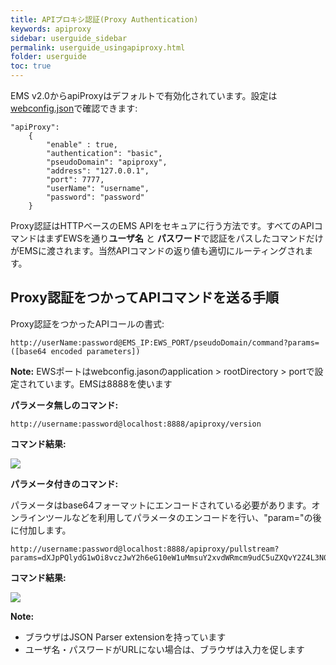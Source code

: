 ```yaml
---
title: APIプロキシ認証(Proxy Authentication)
keywords: apiproxy
sidebar: userguide_sidebar
permalink: userguide_usingapiproxy.html
folder: userguide
toc: true
---
```


EMS v2.0からapiProxyはデフォルトで有効化されています。設定は
 [webconfig.json](userguide_webconfig.html#apiproxy)で確認できます:

```
"apiProxy":
	{
		"enable" : true,
		"authentication": "basic",
		"pseudoDomain": "apiproxy",
		"address": "127.0.0.1",
		"port": 7777,
		"userName": "username",
		"password": "password"
	}
```

Proxy認証はHTTPベースのEMS APIをセキュアに行う方法です。すべてのAPIコマンドはまずEWSを通り**ユーザ名** と **パスワード**で認証をパスしたコマンドだけがEMSに渡されます。当然APIコマンドの返り値も適切にルーティングされます。




## Proxy認証をつかってAPIコマンドを送る手順

Proxy認証をつかったAPIコールの書式:

```
http://userName:password@EMS_IP:EWS_PORT/pseudoDomain/command?params=([base64 encoded parameters])
```

**Note:** EWSポートはwebconfig.jasonのapplication > rootDirectory > portで設定されています。EMSは8888を使います



**パラメータ無しのコマンド:**

```
http://username:password@localhost:8888/apiproxy/version
```

**コマンド結果:**

![](images/userguide/proxyone.jpg)





**パラメータ付きのコマンド:**

パラメータはbase64フォーマットにエンコードされている必要があります。オンラインツールなどを利用してパラメータのエンコードを行い、"param="の後に付加します。

```
http://username:password@localhost:8888/apiproxy/pullstream?params=dXJpPQlydG1wOi8vczJwY2h6eG10eW1uMmsuY2xvdWRmcm9udC5uZXQvY2Z4L3N0L21wNDpzaW50ZWwubXA0IGxvY2Fsc3RyZWFtbmFtZT1teVN0cmVhbQ==
```



**コマンド結果:**

![](images/userguide/proxytwo.jpg)



**Note:**

- ブラウザはJSON Parser extensionを持っています
- ユーザ名・パスワードがURLにない場合は、ブラウザは入力を促します
